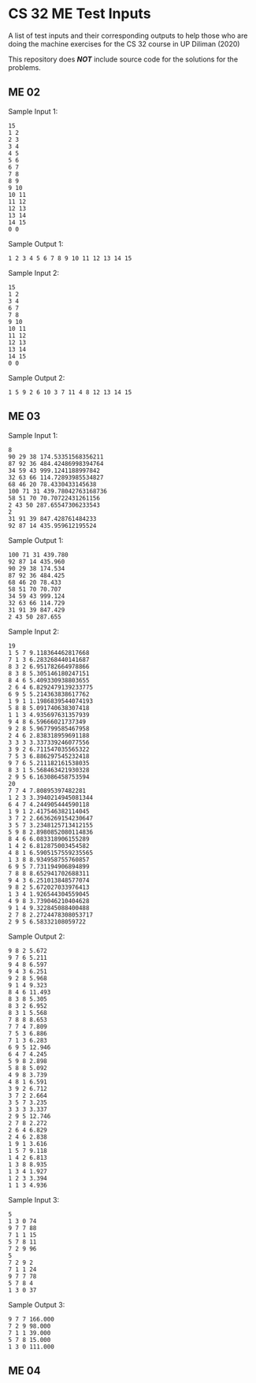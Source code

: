 # CS 32 ME Test Inputs
A list of test inputs and their corresponding outputs to help those who are doing the machine exercises for the CS 32 course in UP Diliman (2020)

This repository does ***NOT*** include source code for the solutions for the problems.

## ME 02
Sample Input 1:
```
15
1 2
2 3
3 4
4 5
5 6
6 7
7 8
8 9
9 10
10 11
11 12
12 13
13 14
14 15
0 0
```
Sample Output 1:
```
1 2 3 4 5 6 7 8 9 10 11 12 13 14 15
```
Sample Input 2:
```
15
1 2
3 4
6 7
7 8
9 10
10 11
11 12
12 13
13 14
14 15
0 0
```
Sample Output 2:
```
1 5 9 2 6 10 3 7 11 4 8 12 13 14 15
```
## ME 03
Sample Input 1:
```
8
90 29 38 174.53351568356211
87 92 36 484.42486998394764
34 59 43 999.1241188997842
32 63 66 114.72893985534827
68 46 20 78.4330433145638
100 71 31 439.78042763168736
58 51 70 70.70722431261156
2 43 50 287.65547306233543
2
31 91 39 847.428761484233
92 87 14 435.959612195524
```
Sample Output 1:
```
100 71 31 439.780
92 87 14 435.960
90 29 38 174.534
87 92 36 484.425
68 46 20 78.433
58 51 70 70.707
34 59 43 999.124
32 63 66 114.729
31 91 39 847.429
2 43 50 287.655
```
Sample Input 2:
```
19
1 5 7 9.118364462817668
7 1 3 6.283268440141687
8 3 2 6.951782664978866
8 3 8 5.305146180247151
8 4 6 5.409330938803655
2 6 4 6.8292479139233775
6 9 5 5.214363838617762
1 9 1 1.1986839544074193
5 8 8 5.091740638307418
1 1 3 4.935697631357939
9 4 8 6.59666021737349
9 2 8 5.967799585467958
2 4 6 2.838318959691188
3 3 3 3.337339246077556
3 9 2 6.711547035565322
7 5 3 6.886297545232418
9 7 6 5.211182161538035
8 3 1 5.568463421930328
2 9 5 6.163086458753594
20
7 7 4 7.80895397482281
1 2 3 3.3940214945081344
6 4 7 4.244905444590118
1 9 1 2.417546382114045
3 7 2 2.6636269154230647
3 5 7 3.2348125713412155
5 9 8 2.8980852080114836
8 4 6 6.083318906155289
1 4 2 6.812875003454582
4 8 1 6.5905157559235565
1 3 8 8.934958755760857
6 9 5 7.731194906894899
7 8 8 8.652941702688311
9 4 3 6.251013848577074
9 8 2 5.672027033976413
1 3 4 1.926544304559045
4 9 8 3.739046210404628
9 1 4 9.322845088400488
2 7 8 2.2724478308053717
2 9 5 6.58332108059722
```
Sample Output 2:
```
9 8 2 5.672
9 7 6 5.211
9 4 8 6.597
9 4 3 6.251
9 2 8 5.968
9 1 4 9.323
8 4 6 11.493
8 3 8 5.305
8 3 2 6.952
8 3 1 5.568
7 8 8 8.653
7 7 4 7.809
7 5 3 6.886
7 1 3 6.283
6 9 5 12.946
6 4 7 4.245
5 9 8 2.898
5 8 8 5.092
4 9 8 3.739
4 8 1 6.591
3 9 2 6.712
3 7 2 2.664
3 5 7 3.235
3 3 3 3.337
2 9 5 12.746
2 7 8 2.272
2 6 4 6.829
2 4 6 2.838
1 9 1 3.616
1 5 7 9.118
1 4 2 6.813
1 3 8 8.935
1 3 4 1.927
1 2 3 3.394
1 1 3 4.936
```
Sample Input 3:
```
5
1 3 0 74
9 7 7 88
7 1 1 15
5 7 8 11
7 2 9 96
5
7 2 9 2
7 1 1 24
9 7 7 78
5 7 8 4
1 3 0 37
```
Sample Output 3:
```
9 7 7 166.000
7 2 9 98.000
7 1 1 39.000
5 7 8 15.000
1 3 0 111.000
```
## ME 04

